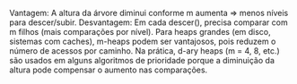 Vantagem: A altura da árvore diminui conforme m aumenta ⇒ menos níveis para descer/subir.
Desvantagem: Em cada descer(), precisa comparar com m filhos (mais comparações por nível).
Para heaps grandes (em disco, sistemas com caches), m-heaps podem ser vantajosos, pois reduzem o número de acessos por caminho.
Na prática, d-ary heaps (m = 4, 8, etc.) são usados em alguns algoritmos de prioridade porque a diminuição da altura pode compensar o aumento nas comparações.